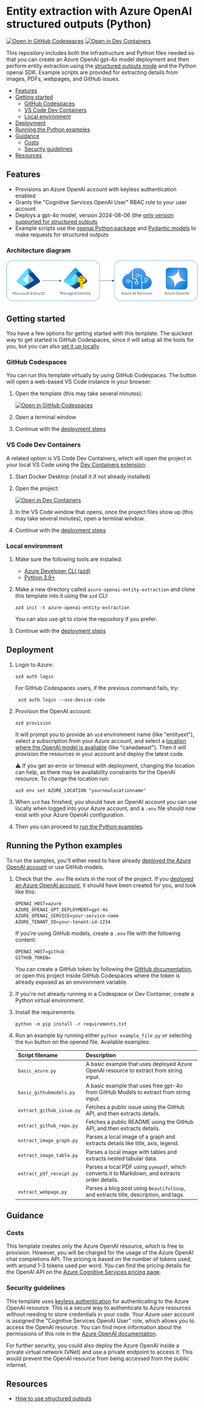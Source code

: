 <!--
---
name: Entity extraction with Azure OpenAI structured outputs
description: Use Azure OpenAI structured outputs and the openai Python SDK to extract details from images, GitHub issues, PDFs, and more.
languages:
- python
- bicep
- azdeveloper
products:
- azure-openai
- azure
page_type: sample
urlFragment: azure-openai-entity-extraction
---
-->
# Entity extraction with Azure OpenAI structured outputs (Python)

[![Open in GitHub Codespaces](https://img.shields.io/static/v1?style=for-the-badge&label=GitHub+Codespaces&message=Open&color=brightgreen&logo=github)](https://github.com/codespaces/new?hide_repo_select=true&ref=main&skip_quickstart=true&machine=basicLinux32gb&repo=784926917&devcontainer_path=.devcontainer%2Fdevcontainer.json&geo=WestUs2)
[![Open in Dev Containers](https://img.shields.io/static/v1?style=for-the-badge&label=Dev%20Containers&message=Open&color=blue&logo=visualstudiocode)](https://vscode.dev/redirect?url=vscode://ms-vscode-remote.remote-containers/cloneInVolume?url=https://github.com/Azure-Samples/azure-openai-entity-extraction)

This repository includes both the infrastructure and Python files needed so that you can create an Azure OpenAI gpt-4o model deployment and then perform entity extraction using the [structured outputs mode](https://learn.microsoft.com/azure/ai-services/openai/how-to/structured-outputs?tabs=python-secure) and the Python openai SDK. Example scripts are provided for extracting details from images, PDFs, webpages, and GitHub issues.

* [Features](#features)
* [Getting started](#getting-started)
  * [GitHub Codespaces](#github-codespaces)
  * [VS Code Dev Containers](#vs-code-dev-containers)
  * [Local environment](#local-environment)
* [Deployment](#deployment)
* [Running the Python examples](#running-the-python-examples)
* [Guidance](#guidance)
  * [Costs](#costs)
  * [Security guidelines](#security-guidelines)
* [Resources](#resources)

## Features

* Provisions an Azure OpenAI account with keyless authentication enabled
* Grants the "Cognitive Services OpenAI User" RBAC role to your user account
* Deploys a gpt-4o model, version 2024-08-06 (the [only version supported for structured outputs](https://learn.microsoft.com/azure/ai-services/openai/how-to/structured-outputs?tabs=python-secure#supported-models)
* Example scripts use the [openai Python package](https://pypi.org/project/openai/) and [Pydantic models](https://docs.pydantic.dev/) to make requests for structured outputs

### Architecture diagram

![Architecture diagram: Microsoft Entra managed identity connecting to Azure AI services](./readme_diagram.png)

## Getting started

You have a few options for getting started with this template.
The quickest way to get started is GitHub Codespaces, since it will setup all the tools for you, but you can also [set it up locally](#local-environment).

### GitHub Codespaces

You can run this template virtually by using GitHub Codespaces. The button will open a web-based VS Code instance in your browser:

1. Open the template (this may take several minutes):

    [![Open in GitHub Codespaces](https://github.com/codespaces/badge.svg)](https://codespaces.new/Azure-Samples/azure-openai-entity-extraction)

2. Open a terminal window
3. Continue with the [deployment steps](#deployment)

### VS Code Dev Containers

A related option is VS Code Dev Containers, which will open the project in your local VS Code using the [Dev Containers extension](https://marketplace.visualstudio.com/items?itemName=ms-vscode-remote.remote-containers):

1. Start Docker Desktop (install it if not already installed)
2. Open the project:

    [![Open in Dev Containers](https://img.shields.io/static/v1?style=for-the-badge&label=Dev%20Containers&message=Open&color=blue&logo=visualstudiocode)](https://vscode.dev/redirect?url=vscode://ms-vscode-remote.remote-containers/cloneInVolume?url=https://github.com/azure-samples/azure-openai-entity-extraction)

3. In the VS Code window that opens, once the project files show up (this may take several minutes), open a terminal window.
4. Continue with the [deployment steps](#deployment)

### Local environment

1. Make sure the following tools are installed:

    * [Azure Developer CLI (azd)](https://aka.ms/install-azd)
    * [Python 3.9+](https://www.python.org/downloads/)

2. Make a new directory called `azure-openai-entity-extraction` and clone this template into it using the `azd` CLI:

    ```shell
    azd init -t azure-openai-entity-extraction
    ```

    You can also use git to clone the repository if you prefer.

3. Continue with the [deployment steps](#deployment)

## Deployment

1. Login to Azure:

    ```shell
    azd auth login
    ```

    For GitHub Codespaces users, if the previous command fails, try:

   ```shell
    azd auth login --use-device-code
    ```

2. Provision the OpenAI account:

    ```shell
    azd provision
    ```

    It will prompt you to provide an `azd` environment name (like "entityext"), select a subscription from your Azure account, and select a [location where the OpenAI model is available](https://learn.microsoft.com/azure/ai-services/openai/concepts/models#standard-deployment-model-availability) (like "canadaeast"). Then it will provision the resources in your account and deploy the latest code.

    ⚠️ If you get an error or timeout with deployment, changing the location can help, as there may be availability constraints for the OpenAI resource. To change the location run:

    ```shell
    azd env set AZURE_LOCATION "yournewlocationname"
    ```

3. When `azd` has finished, you should have an OpenAI account you can use locally when logged into your Azure account, and a `.env` file should now exist with your Azure OpenAI configuration.

4. Then you can proceed to [run the Python examples](#running-the-python-examples).

## Running the Python examples

To run the samples, you'll either need to have already [deployed the Azure OpenAI account](#deployment) or use GitHub models.

1. Check that the `.env` file exists in the root of the project. If you [deployed an Azure OpenAI account](#deployment), it should have been created for you, and look like this:

    ```shell
    OPENAI_HOST=azure
    AZURE_OPENAI_GPT_DEPLOYMENT=gpt-4o
    AZURE_OPENAI_SERVICE=your-service-name
    AZURE_TENANT_ID=your-tenant-id-1234
    ```

    If you're using GitHub models, create a `.env` file with the following content:

    ```shell
    OPENAI_HOST=github
    GITHUB_TOKEN=
    ```

    You can create a GitHub token by following the [GitHub documentation](https://docs.github.com/en/github/authenticating-to-github/keeping-your-account-and-data-secure/creating-a-personal-access-token),
    or open this project inside GitHub Codespaces where the token is already exposed as an environment variable.

2. If you're not already running in a Codespace or Dev Container, create a Python virtual environment.

3. Install the requirements:

    ```shell
    python -m pip install -r requirements.txt
    ```

4. Run an example by running either `python example_file.py` or selecting the `Run` button on the opened file. Available examples:

    | Script filename       | Description                                                                 |
    |---------------------------|-----------------------------------------------------------------------------|
    | `basic_azure.py`          | A basic example that uses deployed Azure OpenAI resource to extract from string input. |
    | `basic_githubmodels.py`         | A basic example that uses free gpt-4o from GitHub Models  to extract from string input. |
    | `extract_github_issue.py` | Fetches a public issue using the GitHub API, and then extracts details.     |
    | `extract_github_repo.py`  | Fetches a public README using the GitHub API, and then extracts details.    |
    | `extract_image_graph.py`  | Parses a local image of a graph and extracts details like title, axis, legend. |
    | `extract_image_table.py`  | Parses a local image with tables and extracts nested tabular data.          |
    | `extract_pdf_receipt.py`  | Parses a local PDF using `pymupdf`, which converts it to Markdown, and extracts order details. |
    | `extract_webpage.py`      | Parses a blog post using `BeautifulSoup`, and extracts title, description, and tags. |

## Guidance

### Costs

This template creates only the Azure OpenAI resource, which is free to provision. However, you will be charged for the usage of the Azure OpenAI chat completions API. The pricing is based on the number of tokens used, with around 1-3 tokens used per word. You can find the pricing details for the OpenAI API on the [Azure Cognitive Services pricing page](https://azure.microsoft.com/pricing/details/cognitive-services/openai-service/).

### Security guidelines

This template uses [keyless authentication](https://learn.microsoft.com/azure/developer/ai/keyless-connections) for authenticating to the Azure OpenAI resource. This is a secure way to authenticate to Azure resources without needing to store credentials in your code. Your Azure user account is assigned the "Cognitive Services OpenAI User" role, which allows you to access the OpenAI resource. You can find more information about the permissions of this role in the [Azure OpenAI documentation](https://learn.microsoft.com/en-us/azure/ai-services/openai/how-to/role-based-access-control).

For further security, you could also deploy the Azure OpenAI inside a private virtual network (VNet) and use a private endpoint to access it. This would prevent the OpenAI resource from being accessed from the public internet.

## Resources

* [How to use structured outputs](https://learn.microsoft.com/azure/ai-services/openai/how-to/structured-outputs?tabs=python-secure#supported-models)
